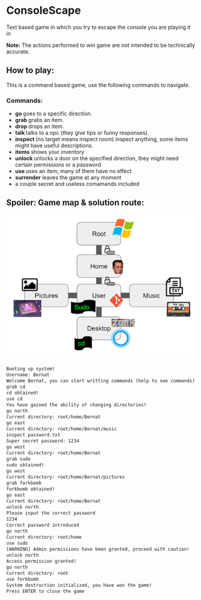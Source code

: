 # ConsoleScape
Text based game in which you try to escape the console you are playing it in

**Note:** The actions performed to win game are not intended to be technically accurate.

## How to play:
This is a command based game, use the following commands to navigate.

### Commands:
- **go <direction>** goes to a specific direction.
- **grab <item>** grabs an item.
- **drop <item>** drops an item.
- **talk <npc>** talks to a npc (they give tips or funny responses).
- **inspect <target>** (no target means inspect room) inspect anything, some items might have useful descriptions.
- **items** shows your inventory
- **unlock <direction>** unlocks a door on the specified direction, they might need certain permissions or a password
- **use <item>** uses an item, many of them have no effect
- **surrender** leaves the game at any moment
- a couple secret and useless comamands included

## Spoiler: Game map & solution route:
  
![Game Map](https://github.com/Bernatmago/ConsoleScape/blob/master/game_map.PNG)
  
```
Booting up system!
Username: Bernat
Welcome Bernat, you can start writting commands (help to see commands)
grab cd
cd obtained!
use cd
You have gained the ability of changing directories!
go north
Current directory: root/home/Bernat
go east
Current directory: root/home/Bernat/music
inspect password.txt
Super secret password: 1234
go west
Current directory: root/home/Bernat
grab sudo
sudo obtained!
go west
Current directory: root/home/Bernat/pictures
grab forkbomb
forkbomb obtained!
go east
Current directory: root/home/Bernat
unlock north
Please input the correct password
1234
Correct password introduced
go north
Current directory: root/home
use sudo
[WARNING] Admin permissions have been granted, proceed with caution!
unlock north
Access permission granted!
go north
Current directory: root
use forkbomb
System destruction initialized, you have won the game!
Press ENTER to close the game
```
